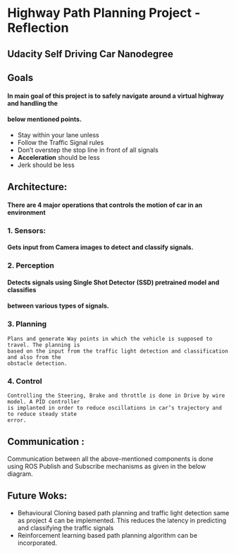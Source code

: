 # Highway Path Planning Project - Reflection

## Udacity Self Driving Car Nanodegree

## Goals

#### In main goal of this project is to safely navigate around a virtual highway and handling the

#### below mentioned points.

- Stay within your lane unless
- Follow the Traffic Signal rules
- Don’t overstep the stop line in front of all signals
- **Acceleration** should be less
- Jerk should be less

## Architecture:

#### There are 4 major operations that controls the motion of car in an environment

### 1. Sensors:

#### Gets input from Camera images to detect and classify signals.

### 2. Perception

#### Detects signals using Single Shot Detector (SSD) pretrained model and classifies

#### between various types of signals.

### 3. Planning

```
Plans and generate Way points in which the vehicle is supposed to travel. The planning is
based on the input from the traffic light detection and classification and also from the
obstacle detection.
```
### 4. Control

```
Controlling the Steering, Brake and throttle is done in Drive by wire model. A PID controller
is implanted in order to reduce oscillations in car’s trajectory and to reduce steady state
error.
```
## Communication :

Communication between all the above-mentioned components is done using ROS Publish and
Subscribe mechanisms as given in the below diagram.


## Future Woks:

- Behavioural Cloning based path planning and traffic light detection same as project 4 can be
    implemented. This reduces the latency in predicting and classifying the traffic signals
- Reinforcement learning based path planning algorithm can be incorporated.


